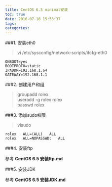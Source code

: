 ```yaml
---
title: CentOS 6.5 minimal安装
toc: true
date: 2016-07-16 15:53:37
tags:
categories:
---
```


###1. 安装eth0

>vi /etc/sysconfig/network-scripts/ifcfg-eth0

	ONBOOT=yes
	BOOTPROTO=static
	IPADDR=192.168.1.64
	GATEWAY=192.168.1.1

###2. 创建用户和组

>groupadd rolex  
>useradd -g rolex rolex  
>passwd rolex

###3. 添加sudo权限

>visudo

	rolex	ALL=(ALL)	ALL
	rolex	ALL=NOPASSWD:	ALL


###4. 安装ftp

参考 **CentOS 6.5 安装ftp.md**

###5. 安装JDK

参考 **CentOS 6.5 安装JDK.md**
